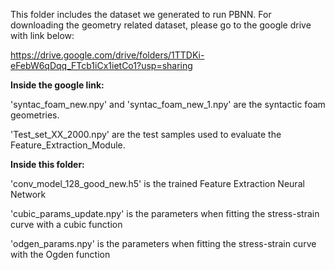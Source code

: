 
This folder includes the dataset we generated to run PBNN. For downloading the geometry related dataset, please go to the google drive with link below:

https://drive.google.com/drive/folders/1TTDKi-eFebW6qDqq_FTcb1iCx1ietCo1?usp=sharing

**Inside the google link:** 

'syntac_foam_new.npy' and 'syntac_foam_new_1.npy' are the syntactic foam geometries. 

'Test_set_XX_2000.npy' are the test samples used to evaluate the Feature_Extraction_Module.
                        
**Inside this folder:**

'conv_model_128_good_new.h5' is the trained Feature Extraction Neural Network

'cubic_params_update.npy' is the parameters when fitting the stress-strain curve with a cubic function

'odgen_params.npy' is the parameters when fitting the stress-strain curve with the Ogden function

